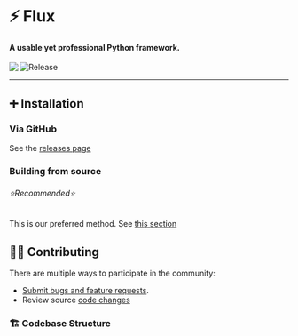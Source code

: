 # ⚡ Flux

#### A usable yet professional Python framework.

<p align="center">
  <a title="Azure Pipeline" target="_blank" href="https://dev.azure.com/Andrexial/Flux">
    <img align="left" src="https://dev.azure.com/Andrexial/Flux/_apis/build/status/Build%20Pipeline%20(x64)?branchName=main">
  </a>
  <a title="GitHub Releases" target="_blank" href="https://github.com/OpenAndrexial/Flux/tree/stable">
    <img align="left" src="https://img.shields.io/github/v/release/OpenAndrexial/Flux?include_prereleases" alt="Release" />
  </a>
</p>

<br/>

---

## ➕ Installation

### Via GitHub

See the [releases page](https://github.com/OpenAndrexial/Flux/releases)

### Building from source
###### ⭐Recommended⭐

This is our preferred method.
See [this section](#-building-the-code)

## 🧑‍💻 Contributing

There are multiple ways to participate in the community:

- [Submit bugs and feature requests](https://github.com/OpenAndrexial/Flux/issues/new/choose).
- Review source [code changes](https://github.com/OpenAndrexial/Flux/commits)

### 🏗️ Codebase Structure

<!--```
.
└──src                               // The source code.
   ├──Esme.Services                  // Simple computer functions that Esme can complete
   └──Esme.Intelligence              // Intelligence repository
```-->
<!--   └──Esme.Hypervisor                // Simulation software-->
<!--### 🗃️ Contributors

<a href="https://github.com/DepthCDLS/Esmerelda/graphs/contributors">
  <img src="https://contrib.rocks/image?repo=DepthCDLS/Esmerelda" />
</a>

## 🦜 Feedback

- [Request a new feature](https://github.com/DepthCDLS/Esmerelda/pulls)
- Upvote popular feature requests
- [File an issue](https://github.com/DepthCDLS/Esmerelda/issues/new/choose)

## 🔨 Building the Code

##### 1. Prerequisites

Ensure you have following components:

- [Git](https://git-scm.com/)
- [Visual Studio 2022](https://visualstudio.microsoft.com/vs/) with following individual components:
  - Python SDK

### 2. Git

Clone the repository:

```git
git clone https://github.com/DepthCDLS/Esmerelda
```

Choose which channel you want via branches. You can choose from either [stable](https://github.com/DepthCDLS/Esmerelda/tree/stable) or [dev](https://github.com/DepthCDLS/Esmerelda/tree/dev).

### 4. Build the project

- Open `Esmerelda.sln`.
- Choose which function you want Esme to start with and right-click on the appropriate project, and select 'Set as startup item'
- Build with `DEBUG|x64`

## 💳 Credit

- Icons8 created the current logo.

## ⚖️ License

Copyright (c) 2022 Depth

Licensed under the MIT license as stated in the [LICENSE](LICENSE.md).-->
